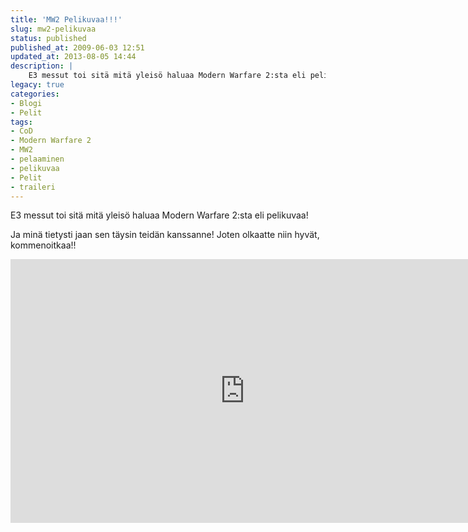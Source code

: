 ```yaml
---
title: 'MW2 Pelikuvaa!!!'
slug: mw2-pelikuvaa
status: published
published_at: 2009-06-03 12:51
updated_at: 2013-08-05 14:44
description: |
    E3 messut toi sitä mitä yleisö haluaa Modern Warfare 2:sta eli pelikuvaa! Ja minä tietysti jaan sen täysin teidän kanssanne! Joten olkaatte niin hyvät, kommenoitkaa!!
legacy: true
categories:
- Blogi
- Pelit
tags:
- CoD
- Modern Warfare 2
- MW2
- pelaaminen
- pelikuvaa
- Pelit
- traileri
---
```


<p>E3 messut toi sitä mitä yleisö haluaa Modern Warfare 2:sta eli pelikuvaa!</p>
<p>Ja minä tietysti jaan sen täysin teidän kanssanne! Joten olkaatte niin hyvät, kommenoitkaa!!</p>
<p><iframe loading="lazy" title="Modern Warfare 2 Demo - E3 2009 (HD)" width="750" height="422" src="https://www.youtube.com/embed/6ZUmTdeaoiQ?feature=oembed" frameborder="0" allow="accelerometer; autoplay; clipboard-write; encrypted-media; gyroscope; picture-in-picture" allowfullscreen></iframe></p>